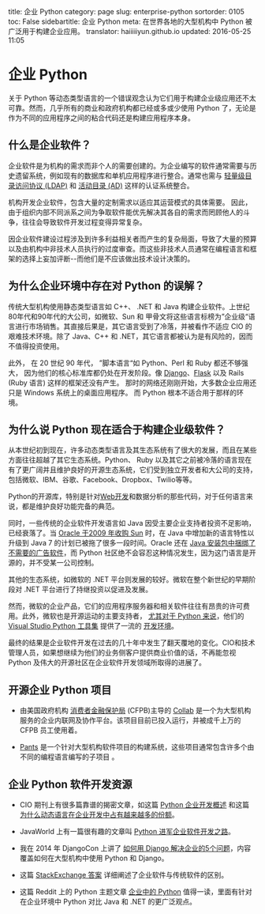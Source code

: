 title: 企业 Python
category: page
slug: enterprise-python
sortorder: 0105
toc: False
sidebartitle: 企业 Python
meta: 在世界各地的大型机构中 Python 被广泛用于构建企业应用。
translator: haiiiiiyun.github.io
updated: 2016-05-25 11:05


# 企业 Python
关于 Python 等动态类型语言的一个错误观念认为它们用于构建企业级应用还不太可靠。然而，几乎所有的商业和政府机构都已经或多或少使用 Python 了，无论是作为不同的应用程序之间的粘合代码还是构建应用程序本身。

## 什么是企业软件？
企业软件是为机构的需求而非个人的需要创建的。为企业编写的软件通常需要与历史遗留系统，例如现有的数据库和单机应用程序进行整合。通常也需与 [轻量级目录访问协议 (LDAP)](http://en.wikipedia.org/wiki/Lightweight_Directory_Access_Protocol) 和 [活动目录 (AD)](https://msdn.microsoft.com/en-us/library/aa746492%28v=vs.85%29.aspx) 这样的认证系统整合。 

机构开发企业软件，包含大量的定制需求以适应其运营模式的具体需要。 因此，由于组织内部不同派系之间为争取软件能优先解决其各自的需求而罔顾他人的斗争，往往会导致软件开发过程变得异常复杂。

因企业软件建设过程涉及到许多利益相关者而产生的复杂局面，导致了大量的预算以及由机构中非技术人员执行的过度审查。而这些非技术人员通常在编程语言和框架的选择上妄加评断--而他们是不应该做出技术设计决策的。

## 为什么企业环境中存在对 Python 的误解？
传统大型机构使用静态类型语言如 C++、 .NET 和 Java 构建企业软件。上世纪80年代和90年代的大公司，如微软、Sun 和 甲骨文将这些语言标榜为”企业级“语言进行市场销售。其直接后果是，其它语言受到了冷落，并被看作不适应 CIO 的艰难技术环境。除了 Java、C++ 和 .NET，其它语言都被认为是有风险的，因而不值得投资使用。

此外， 在 20 世纪 90 年代， ”脚本语言“如 Python、Perl 和 Ruby 都还不够强大， 因为他们的核心标准库都仍处在开发阶段。像 [Django](/django.html)、[Flask](/flask.html) 以及 Rails (Ruby 语言) 这样的框架还没有产生。 那时的网络还刚刚开始，大多数企业应用还只是 Windows 系统上的桌面应用程序。 而 Python 根本不适合用于那样的环境。

## 为什么说 Python 现在适合于构建企业级软件？
从本世纪初到现在，许多动态类型语言及其生态系统有了很大的发展，而且在某些方面往往超越了其它生态系统。Python、 Ruby 以及其它之前被冷落的语言现在有了更广阔并且维护良好的开源生态系统，它们受到独立开发者和大公司的支持，包括微软、IBM、谷歌、Facebook、Dropbox、Twilio等等。

Python的开源库，特别是针对[Web开发](/web-frameworks.html)和数据分析的那些代码，对于任何语言来说，都是维护良好功能完备的典范。

同时，一些传统的企业软件开发语言如 Java 因受主要企业支持者投资不足影响，已经衰落了。当 [Oracle 于2009 年收购 Sun](http://www.oracle.com/us/corporate/press/018363) 时，在 Java 中增加新的语言特性以升级到 Java 7 的计划已被拖了很多一段时间。Oracle 还在 [Java 安装包中捆绑了不需要的广告软件](http://www.engadget.com/2015/03/06/java-adware-mac/)，而 Python 社区绝不会容忍这种情况发生，因为这门语言是开源的，并不受某一公司控制。

其他的生态系统，如微软的 .NET 平台则发展的较好。微软在整个新世纪的早期阶段对 .NET 平台进行了持继投资以促进及发展。

然而，微软的企业产品，它们的应用程序服务器和相关软件往往有昂贵的许可费用。此外，微软也是开源运动的主要支持者，
[尤其对于 Python 来说](http://www.hanselman.com/blog/OneOfMicrosoftsBestKeptSecretsPythonToolsForVisualStudioPTVS.aspx)，他们的
[Visual Studio Python 工具集](https://www.visualstudio.com/en-us/features/python-vs.aspx) 提供了一流的 [开发环境](/development-environments.html)。


最终的结果是企业软件开发在过去的几十年中发生了翻天覆地的变化。CIO和技术管理人员，如果想继续为他们的业务侧客户提供商业价值的话，不再能忽视 Python 及伟大的开源社区在企业软件开发领域所取得的进展了。


## 开源企业 Python 项目
* 由美国政府机构 [消费者金融保护局](http://www.consumerfinance.gov/) (CFPB)主导的 [Collab](https://github.com/cfpb/collab) 是一个为大型机构服务的企业内联网及协作平台。该项目目前已投入运行，并被成千上万的 CFPB 员工使用着。

* [Pants](https://github.com/twitter/pants) 是一个针对大型机构软件项目的构建系统，这些项目通常包含许多个由不同的编程语言编写的子项目 。

## 企业 Python 软件开发资源
* CIO 期刊上有很多篇靠谱的揭密文章，如这篇 [Python 企业开发概述](http://www.cio.com/article/2437137/developer/you-used-python-to-write-what-.html) 和这篇 [为什么动态语言在企业开发中占有越来越多的份额](http://www.cio.com/article/2431212/developer/dynamic-languages--not-just-for-scripting-any-more.html)。

* JavaWorld 上有一篇很有趣的文章叫 [Python 进军企业软件开发之路](http://www.javaworld.com/article/2078655/scripting-jvm-languages/python-coming-to-the-enterprise--like-it-or-not.html)。

* 我在 2014 年 DjangoCon 上讲了 [如何用 Django 解决企业的5个问题](https://www.youtube.com/watch?v=aMtiCX38w20)，内容覆盖如何在大型机构中使用 Python 和 Django。

* 这篇 [StackExchange 答案](http://programmers.stackexchange.com/questions/141411/what-is-enterprise-software-exactly) 详细阐述了企业软件与传统软件的区别。

* 这篇 Reddit 上的 Python 主题文章 [企业中的 Python](https://www.reddit.com/r/Python/comments/3myppd/everyone_who_encounters_it_seems_to_love_python/) 值得一读，里面有针对在企业环境中 Python 对比 Java 和 .NET 的更广泛观点。
